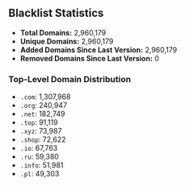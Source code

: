 ## Blacklist Statistics

- **Total Domains:** 2,960,179
- **Unique Domains:** 2,960,179
- **Added Domains Since Last Version:** 2,960,179
- **Removed Domains Since Last Version:** 0

### Top-Level Domain Distribution

-  `.com`: 1,307,968
-  `.org`: 240,947
-  `.net`: 182,749
-  `.top`: 91,119
-  `.xyz`: 73,987
-  `.shop`: 72,622
-  `.io`: 67,763
-  `.ru`: 59,380
-  `.info`: 51,981
-  `.pl`: 49,303
